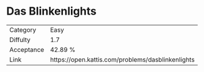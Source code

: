 # Das Blinkenlights

<table>
    <tr>
        <td>Category</td>
        <td>Easy</td>
    </tr>
    <tr>
        <td>Diffulty</td>
        <td>1.7</td>
    </tr>
    <tr>
        <td>Acceptance</td>
        <td>42.89 %</td>
    </tr>
    <tr>
        <td>Link</td>
        <td>https://open.kattis.com/problems/dasblinkenlights</td>
    </tr>
</table>